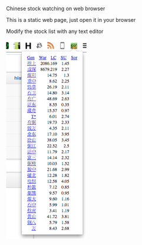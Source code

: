 Chinese stock watching on web browser

This is a static web page, just open it in your browser

Modify the stock list with any text editor

![screenshot](screenshot.png "Screenshot")


